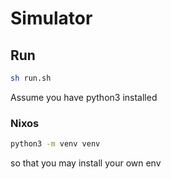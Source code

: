 # Simulator

## Run

```bash
sh run.sh
```

Assume you have python3 installed

### Nixos

```bash
python3 -m venv venv
```

so that you may install your own env